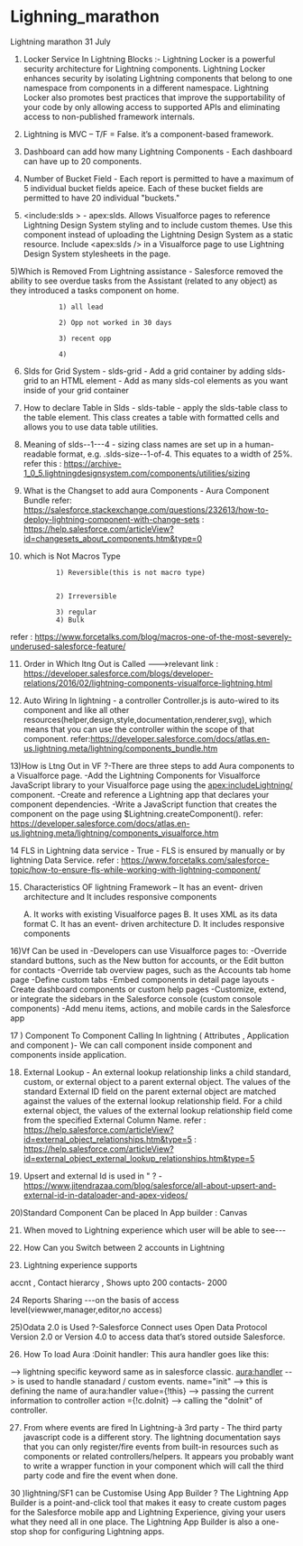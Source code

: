 # Lighning_marathon
Lightning marathon 31 July

1) Locker Service In Lightning Blocks :-
Lightning Locker is a powerful security architecture for Lightning components. Lightning Locker enhances security by isolating Lightning components that belong to one namespace from components in a different namespace. Lightning Locker also promotes best practices that improve the supportability of your code by only allowing access to supported APIs and eliminating access to non-published framework internals.

2) Lightning is MVC – T/F = False.  it’s a component-based framework.

3) Dashboard can add how many Lightning Components - Each dashboard can have up to 20 components.

4) Number of Bucket Field - Each report is permitted to have a maximum of 5 individual bucket fields apeice. Each of these bucket fields are permitted to have 20 individual "buckets."

5) <include:slds > - apex:slds. Allows Visualforce pages to reference Lightning Design System styling and to include custom themes. Use this component instead of uploading the Lightning Design System as a static resource. Include <apex:slds /> in a Visualforce page to use Lightning Design System stylesheets in the page.

5)Which is  Removed From Lightning assistance - Salesforce removed the ability to see overdue tasks from the Assistant (related to any object) as they introduced a tasks component on home. 

 

                1) all lead

                2) Opp not worked in 30 days

                3) recent opp

                4)

               

6) Slds for  Grid System - slds-grid
                         - Add a grid container by adding slds-grid to an HTML element
                         - Add as many slds-col elements as you want inside of your grid container

7) How to declare Table in Slds - slds-table
                                - apply the slds-table class to the table element. This class creates a table with formatted cells and                                     allows you to use data table utilities.

8) Meaning of slds--1---4 -  sizing class names are set up in a human-readable format, e.g. .slds-size--1-of-4. This equates to a width of 25%.
refer this : https://archive-1_0_5.lightningdesignsystem.com/components/utilities/sizing

9) What is the Changset to add aura Components -  Aura Component Bundle
refer: https://salesforce.stackexchange.com/questions/232613/how-to-deploy-lightning-component-with-change-sets
     : https://help.salesforce.com/articleView?id=changesets_about_components.htm&type=0

10) which is Not  Macros Type                

                1) Reversible(this is not macro type)


                2) Irreversible

                3) regular 
                4) Bulk

 refer : https://www.forcetalks.com/blog/macros-one-of-the-most-severely-underused-salesforce-feature/

11) Order in Which ltng Out is Called --->relevant link : https://developer.salesforce.com/blogs/developer-relations/2016/02/lightning-components-visualforce-lightning.html

12) Auto Wiring In lightning - a controller <componentName>Controller.js is auto-wired to its component and like all other resources(helper,design,style,documentation,renderer,svg), which means that you can use the controller within the scope of that component.
 refer:https://developer.salesforce.com/docs/atlas.en-us.lightning.meta/lightning/components_bundle.htm

13)How is  Ltng Out  in VF ?-There are three steps to add Aura components to a Visualforce page.
                            -Add the Lightning Components for Visualforce JavaScript library to your Visualforce page using the                                      <apex:includeLightning/> component.
                            -Create and reference a Lightning app that declares your component dependencies.
                            -Write a JavaScript function that creates the component on the page using $Lightning.createComponent().
  refer: https://developer.salesforce.com/docs/atlas.en-us.lightning.meta/lightning/components_visualforce.htm

14 FLS in Lightning data service - True
                                 - FLS is ensured by manually or by lightning Data Service. 
refer  : https://www.forcetalks.com/salesforce-topic/how-to-ensure-fls-while-working-with-lightning-component/

15) Characteristics  OF lightning Framework – It has an event- driven architecture and It includes responsive components

     A. It works with existing Visualforce pages
     B. It uses XML as its data format
     C. It has an event- driven architecture
     D. It includes responsive components


16)Vf Can be used in -Developers can use Visualforce pages to:
  -Override standard buttons, such as the New button for accounts, or the Edit button for contacts
  -Override tab overview pages, such as the Accounts tab home page
  -Define custom tabs
  -Embed components in detail page layouts
  -Create dashboard components or custom help pages
  -Customize, extend, or integrate the sidebars in the Salesforce console (custom console components)
  -Add menu items, actions, and mobile cards in the Salesforce app

17 ) Component To Component Calling  In lightning ( Attributes , Application and component )- We can call component inside component and components inside application.

18) External Lookup - An external lookup relationship links a child standard, custom, or external object to a parent external object. The values of the standard External ID field on the parent external object are matched against the values of the external lookup relationship field. For a child external object, the values of the external lookup relationship field come from the specified External Column Name.
refer : https://help.salesforce.com/articleView?id=external_object_relationships.htm&type=5
      : https://help.salesforce.com/articleView?id=external_object_external_lookup_relationships.htm&type=5

19) Upsert and external Id is used in "  ? - https://www.jitendrazaa.com/blog/salesforce/all-about-upsert-and-external-id-in-dataloader-and-apex-videos/

20)Standard Component Can be placed In App builder :  Canvas

21) When moved to Lightning experience which user will be able to see---

22) How Can you Switch between 2 accounts in Lightning

23) Lightning experience supports

accnt , Contact hierarcy , Shows upto 200 contacts- 2000

24 Reports Sharing ---on the basis of access level(viewwer,manager,editor,no access)

25)Odata 2.0 is Used ?-Salesforce Connect uses Open Data Protocol Version 2.0 or Version 4.0 to access data that’s stored outside Salesforce.

26) How To load Aura :Doinit handler:
This aura handler goes like this:

<Aura> --> lightning specific keyword same as  <apex> in salesforce classic. 
<aura:handler> --> is used to handle stanadard / custom events. 
name="init" --> this is defining the name of aura:handler
value={!this}  --> passing the current information to controller
action ={!c.doInit} --> calling the "doInit" of controller.

27) From where events are fired In Lightning-à 3rd party - 
The third party javascript code is a different story. The lightning documentation says that you can only register/fire events from built-in resources such as components or related controllers/helpers.
It appears you probably want to write a wrapper function in your component which will call the third party code and fire the event when done.


30 )lightning/SF1 can be Customise Using App Builder ?
The Lightning App Builder is a point-and-click tool that makes it easy to create custom pages for the Salesforce mobile app and Lightning Experience, giving your users what they need all in one place. The Lightning App Builder is also a one-stop shop for configuring Lightning apps.
